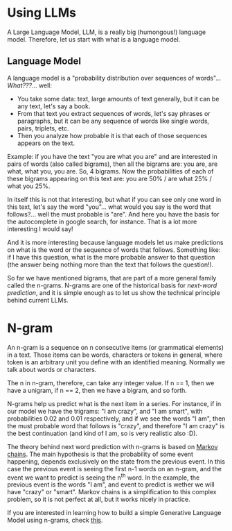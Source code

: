 # Using LLMs

A Large Language Model, LLM, is a really big (humongous!) language model. Therefore, let us start with what is a language model.

## Language Model
A language model is a "probability distribution over sequences of words"... *What???*... well:

- You take some data: text, large amounts of text generally, but it can be any text, let's say a book. 
- From that text you extract sequences of words, let's say phrases or paragraphs, but it can be any sequence of words like single words, pairs, triplets, etc.
- Then you analyze how probable it is that each of those sequences appears on the text.

Example: if you have the text "you are what you are" and are interested in pairs of words (also called bigrams), then all the bigrams are: you are, are what, what you, you are. So, 4 bigrams. Now the probabilities of each of these bigrams appearing on this text are: you are 50% / are what 25% / what you 25%.

In itself this is not that interesting, but what if you can see only one word in this text, let's say the word "you"... what would you say is the word that follows?... well the must probable is "are". And here you have the basis for the autocomplete in google search, for instance. That is a lot more interesting I would say!

And it is more interesting because language models let us make predictions on what is the word or the sequence of words that follows. Something like: if I have this question, what is the more probable answer to that question (the answer being nothing more than the text that follows the question!).

So far we have mentioned bigrams, that are part of a more general family called the n-grams. N-grams are one of the historical basis for *next-word prediction*, and it is simple enough as to let us show the technical principle behind current LLMs.

# N-gram
An n-gram is a sequence on n consecutive items (or grammatical elements) in a text. Those items can be words, characters or tokens in general, where token is an arbitrary unit you define with an identified meaning. Normally we talk about words or characters.

The n in n-gram, therefore, can take any integer value. If n == 1, then we have a unigram, if n == 2, then we have a bigram, and so forth.

N-grams help us predict what is the next item in a series. For instance, if in our model we have the trigrams: "I am crazy", and "I am smart", with probabilities 0.02 and 0.01 respectively, and if we see the words "I am", then the must probable word that follows is "crazy", and therefore "I am crazy" is the best continuation (and kind of I am, so is very realistic also :D).

The theory behind next word prediction with n-grams is based on [Markov chains](https://en.wikipedia.org/wiki/Markov_chain). The main hypothesis is that the probability of some event happening, depends exclusively on the state from the previous event. In this case the previous event is seeing the first n-1 words on an n-gram, and the event we want to predict is seeing the n<sup>th</sup> word. In the example, the previous event is the words "I am", and event to predict is wether we will have "crazy" or "smart". Markov chains is a simplification to this complex problem, so it is not perfect at all, but it works nicely in practice.

If you are interested in learning how to build a simple Generative Language Model using n-grams, check [this](ngram-glm-sample.ipynb).